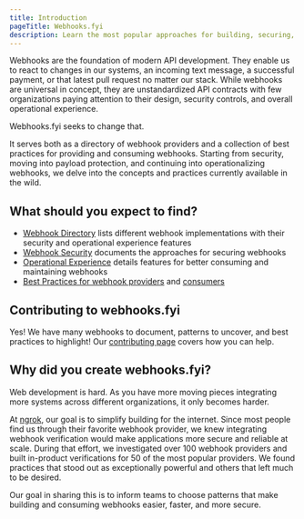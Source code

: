 ```yaml
---
title: Introduction
pageTitle: Webhooks.fyi
description: Learn the most popular approaches for building, securing, and operating webhooks, with recommendations for webhook providers and consumers
---
```


Webhooks are the foundation of modern API development. They enable us to react to changes in our systems, an incoming text message, a successful payment, or that latest pull request no matter our stack. While webhooks are universal in concept, they are unstandardized API contracts with few organizations paying attention to their design, security controls, and overall operational experience.

Webhooks.fyi seeks to change that.

It serves both as a directory of webhook providers and a collection of best practices for providing and consuming webhooks. Starting from security, moving into payload protection, and continuing into operationalizing webhooks, we delve into the concepts and practices currently available in the wild. 

## What should you expect to find?

- [Webhook Directory](/docs/webhook-directory) lists different webhook implementations with their security and operational experience features
- [Webhook Security](/security/intro) documents the approaches for securing webhooks
- [Operational Experience](/ops-experience/intro) details features for better consuming and maintaining webhooks
- [Best Practices for webhook providers](/best-practices/webhook-providers) and [consumers](/best-practices/webhook-consumers)

## Contributing to webhooks.fyi

Yes! We have many webhooks to document, patterns to uncover, and best practices to highlight!
Our [contributing page](/docs/how-to-contribute) covers how you can help.

## Why did you create webhooks.fyi?

Web development is hard. As you have more moving pieces integrating more systems across different organizations, it only becomes harder.

At [ngrok](https://ngrok.com/), our goal is to simplify building for the internet. Since most people find us through their favorite webhook provider, we knew integrating webhook verification would make applications more secure and reliable at scale. During that effort, we investigated over 100 webhook providers and built in-product verifications for 50 of the most popular providers. We found practices that stood out as exceptionally powerful and others that left much to be desired.

Our goal in sharing this is to inform teams to choose patterns that make building and consuming webhooks easier, faster, and more secure.

[comment]: <TODO: @sudobinbash: Launch blog>
[comment]: <{% callout title="We have a deep dive" %}>
[comment]: <If you want to know more about our research and our key findings, read our [Deep Dive: Webhook Security In Practice](https://blog.ngrok.com/posts/get-webhooks-secure-it-depends-a-field-guide-to-we)>
[comment]: <{% /callout %}>
